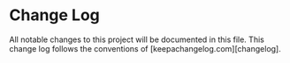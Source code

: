 # Change Log

All notable changes to this project will be documented in this file. This change
log follows the conventions of [keepachangelog.com][changelog].

